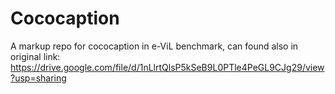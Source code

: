 # Cococaption
A markup repo for cococaption in e-ViL benchmark, can found also in original link: https://drive.google.com/file/d/1nLlrtQlsP5kSeB9L0PTle4PeGL9CJg29/view?usp=sharing 
